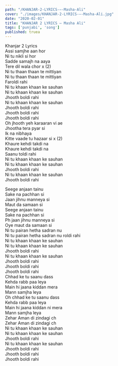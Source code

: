 ```yaml
---
path: "/KHANJAR-2-LYRICS-–-Masha-Ali"
cover: "./images/KHANJAR-2-LYRICS-–-Masha-Ali.jpg"
date: "2020-02-01"
title: "KHANJAR 2 LYRICS – Masha Ali"
tags: ['punjabi', 'song']
published: truea
---
```

  
Khanjar 2 Lyrics  
Assi samjhe aan hor  
Ni tu nikli si hor  
Sadde samajh na aaya  
Tere dil wala chor x (2)  
Ni tu thaan thaan te mittiyan  
Ni tu thaan thaan te mittiyan  
Faroldi rahi  
Ni tu khaan khaan ke sauhan  
Ni tu khaan khaan ke sauhan  
Jhooth boldi rahi  
Ni tu khaan khaan ke sauhan  
Jhooth boldi rahi  
Jhooth boldi rahi  
Jhooth boldi rahi  
Oh jhooth yeh karaaran vi ae  
Jhootha tera pyar si  
Ik na nibhaya  
Kitte vaade tu hazaar si x (2)  
Khaure kehdi takdi na  
Khaure kehdi takdi na  
Saanu toldi rahi  
Ni tu khaan khaan ke sauhan  
Ni tu khaan khaan ke sauhan  
Jhooth boldi rahi  
Ni tu khaan khaan ke sauhan  
Jhooth boldi rahi  
  
  
  
  
  
  
Seege anjaan tainu  
Sake na pachhan si  
Jaan jihnu manneya si  
Maut da samaan si  
Seege anjaan tainu  
Sake na pachhan si  
Ph jaan jihnu manneya si  
Oye maut da samaan si  
Ni tu pairan hetha sadran nu  
Ni tu pairan hetha sadran nu roldi rahi  
Ni tu khaan khaan ke sauhan  
Ni tu khaan khaan ke sauhan  
Jhooth boldi rahi  
Ni tu khaan khaan ke sauhan  
Jhooth boldi rahi  
Jhooth boldi rahi  
Jhooth boldi rahi  
Chhad ke tu saanu dass  
Kehda rabb paa leya  
Main hi jaana kiddan mera  
Mann samjha leya  
Oh chhad ke tu saanu dass  
Kehda rabb paa leya  
Main hi jaana kiddan ni mera  
Mann samjha leya  
Zehar Aman di zindagi ch  
Zehar Aman di zindagi ch  
Ni tu khaan khaan ke sauhan  
Ni tu khaan khaan ke sauhan  
Jhooth boldi rahi  
Ni tu khaan khaan ke sauhan  
Jhooth boldi rahi  
Jhooth boldi rahi  
Jhooth boldi rahi  
